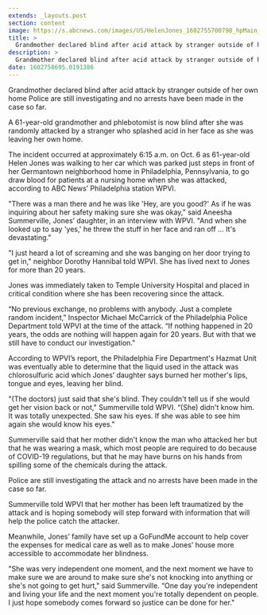 ```yaml
--- 
extends: _layouts.post 
section: content 
image: https://s.abcnews.com/images/US/HelenJones_1602755700798_hpMain_16x9_992.jpg 
title: > 
  Grandmother declared blind after acid attack by stranger outside of her own home 
description: > 
  Grandmother declared blind after acid attack by stranger outside of her own home Police are still investigating and no arrests have been made in the case so far.As if he was inquiring about her safety making sure she was okay," said Aneesha Summerville, Jones’ daughter, in an interview with WPVI."I just heard a lot of screaming and she was banging on her door trying to get in," neighbor Dorothy Hannibal told WPVI.Just a complete random incident,” Inspector Michael McCarrick of the Philadelphia Police Department told WPVI at the time of the attack.They couldn't tell us if she would get her vision back or not," Summerville told WPVI. 
date: 1602758695.0191386 
--- 
```

Grandmother declared blind after acid attack by stranger outside of her own home Police are still investigating and no arrests have been made in the case so far.

A 61-year-old grandmother and phlebotomist is now blind after she was randomly attacked by a stranger who splashed acid in her face as she was leaving her own home.

The incident occurred at approximately 6:15 a.m. on Oct. 6 as 61-year-old Helen Jones was walking to her car which was parked just steps in front of her Germantown neighborhood home in Philadelphia, Pennsylvania, to go draw blood for patients at a nursing home when she was attacked, according to ABC News’ Philadelphia station WPVI.

"There was a man there and he was like 'Hey, are you good?' As if he was inquiring about her safety making sure she was okay," said Aneesha Summerville, Jones’ daughter, in an interview with WPVI. "And when she looked up to say 'yes,' he threw the stuff in her face and ran off … It's devastating."

"I just heard a lot of screaming and she was banging on her door trying to get in," neighbor Dorothy Hannibal told WPVI. She has lived next to Jones for more than 20 years.

Jones was immediately taken to Temple University Hospital and placed in critical condition where she has been recovering since the attack.

“No previous exchange, no problems with anybody. Just a complete random incident,” Inspector Michael McCarrick of the Philadelphia Police Department told WPVI at the time of the attack. “If nothing happened in 20 years, the odds are nothing will happen again for 20 years. But with that we still have to conduct our investigation."

According to WPVI’s report, the Philadelphia Fire Department's Hazmat Unit was eventually able to determine that the liquid used in the attack was chlorosulfuric acid which Jones’ daughter says burned her mother's lips, tongue and eyes, leaving her blind.

"(The doctors) just said that she's blind. They couldn't tell us if she would get her vision back or not," Summerville told WPVI. “(She) didn't know him. It was totally unexpected. She saw his eyes. If she was able to see him again she would know his eyes."

Summerville said that her mother didn't know the man who attacked her but that he was wearing a mask, which most people are required to do because of COVID-19 regulations, but that he may have burns on his hands from spilling some of the chemicals during the attack.

Police are still investigating the attack and no arrests have been made in the case so far.

Summerville told WPVI that her mother has been left traumatized by the attack and is hoping somebody will step forward with information that will help the police catch the attacker.

Meanwhile, Jones’ family have set up a GoFundMe account to help cover the expenses for medical care as well as to make Jones’ house more accessible to accommodate her blindness.

"She was very independent one moment, and the next moment we have to make sure we are around to make sure she's not knocking into anything or she's not going to get hurt," said Summerville. “One day you're independent and living your life and the next moment you're totally dependent on people. I just hope somebody comes forward so justice can be done for her."